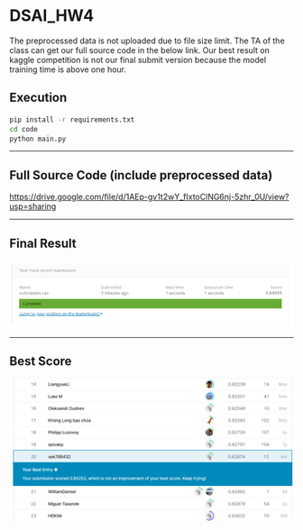 # DSAI_HW4
The preprocessed data is not uploaded due to file size limit. The TA of the class can get our full source code in the below link. Our best result on kaggle competition is not our final submit version because the model training time is above one hour.

## Execution
```sh
pip install -r requirements.txt
cd code
python main.py
```

---

## Full Source Code (include preprocessed data)
https://drive.google.com/file/d/1AEp-gv1t2wY_fIxtoClNG6nj-5zhr_0U/view?usp=sharing

---

## Final Result
![kaggle_1](./output/Kaggle_LeaderBoard.PNG)

---

## Best Score
![kaggle_2](./output/best_result.PNG)

